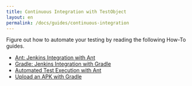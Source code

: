 ```yaml
---
title: Continuous Integration with TestObject
layout: en
permalink: /docs/guides/continuous-integration
---
```


Figure out how to automate your testing by reading the following How-To guides.

+ <a href="/docs/guides/jenkins-ant-task/">Ant: Jenkins Integration with Ant</a>
+ <a href="/docs/guides/jenkins-gradle-task/">Gradle: Jenkins Integration with Gradle</a>
+ <a href="/docs/guides/ant-task">Automated Test Execution with Ant</a>
+ <a href="/docs/guides/gradle">Upload an APK with Gradle</a>

